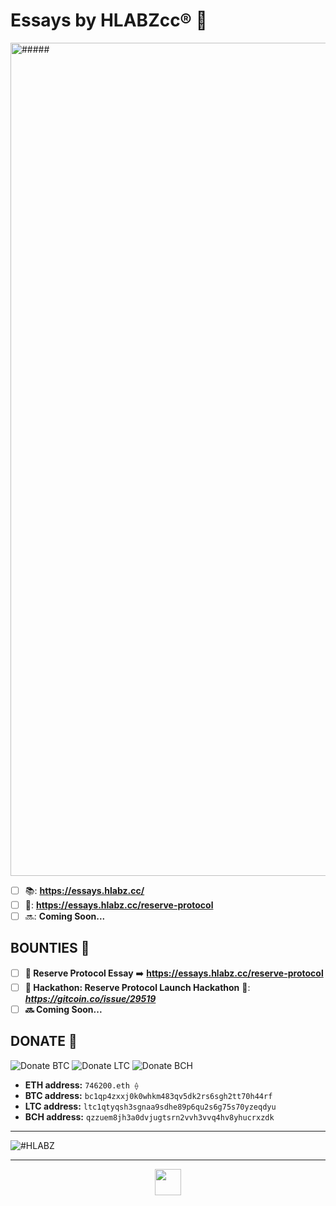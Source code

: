 # Essays by HLABZcc® 📓

<img width="1333" alt="#####" src="https://user-images.githubusercontent.com/113842155/198831586-8f8ef60f-bec3-4a55-927f-ae81b9a81931.png">

- [ ] 📚: **https://essays.hlabz.cc/**
- [ ] 📓: **https://essays.hlabz.cc/reserve-protocol**
- [ ] 🔜: **Coming Soon...**

## BOUNTIES 🍪

- [ ] **📓 Reserve Protocol Essay** ➡️ **https://essays.hlabz.cc/reserve-protocol**
- [ ] **🚜 Hackathon: Reserve Protocol Launch Hackathon** 🚨: ***https://gitcoin.co/issue/29519***
- [ ] **🔜 Coming Soon...**

## DONATE 🎁
![Donate BTC](https://user-images.githubusercontent.com/106092954/169848186-ce4f7702-c9ff-4d76-b66f-253156fd7b78.png)  ![Donate LTC](https://user-images.githubusercontent.com/106092954/169848564-e78402e8-6d19-41ec-a0dd-80f0669298bd.png)  ![Donate BCH](https://user-images.githubusercontent.com/106092954/169848724-9c78a57e-7009-49e4-afa3-11d7c93063ea.png)

- **ETH address:** ```746200.eth ⟠```
- **BTC address:** ```bc1qp4zxxj0k0whkm483qv5dk2rs6sgh2tt70h44rf```
- **LTC address:** ```ltc1qtyqsh3sgnaa9sdhe89p6qu2s6g75s70yzeqdyu```
- **BCH address:** ```qzzuem8jh3a0dvjugtsrn2vvh3vvq4hv8yhucrxzdk```

<hr/>

![#HLABZ](https://user-images.githubusercontent.com/113842155/198449799-7877d3d9-2116-4d75-b413-ada411c01215.png)

<hr/>

  <p align="center">
    <a href="https://www.hlabz.cc/"><img src="https://user-images.githubusercontent.com/113842155/195224448-f56ebf5c-a876-4a4a-b364-250f9220419e.png" width="42px"></a>
  </p>
   
      
 
